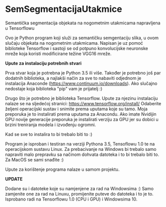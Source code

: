 # SemSegmentacijaUtakmice
Semantička segmentacija objekata na nogometnim utakmicama napravljena u Tensorflowu

Ovo je Python program koji služi za semantičku semgentaciju slika, u ovom slučaju objekata na nogometnim utakmicama. Napisan je uz pomoć biblioteke Tensorflow i sastoji se od potpuno konvolucijske neuronske mreže koja koristi modificirane težine VGG16 mreže.

<b>Upute za instalaciju potrebnih stvari</b>

Prva stvar koja je potrebna je Python 3.5 ili više. Također je potrebno još par dodatnih biblioteka, a najlakši način za sve to nabaviti odjednom je instalacija Anaconde (https://www.continuum.io/downloads). Ako slučajno nedostaje koja biblioteka "pip" vam je prijatelj :)

Drugo što je potrebno je biblioteka Tensorflow. Upute za njezinu instalaciju nalaze se na sljedećoj stranici: https://www.tensorflow.org/install/ Odaberite željeni operacijski sustav i snimite prema uputama koje su tamo. Moja preporuka je to instalirati prema uputama za Anacondu. Ako imate Nvidijin GPU novije generacije preporuka je instalirati verziju za GPU jer su dobici u brzini treniranja modela i izvođenju ogromni.

Kad se sve to instalira to bi trebalo biti to :)

Program je isproban i testiran na verziji Pythona 3.5, Tensoflowu 1.0 te na operacijskom sustavu Linux. Za prebacivanje na Windows bi trebalo samo napraviti malo prepravku sa načinom dohvata datoteka i to bi trebalo biti to. Za MacOS se sami snađite :)

Upute za korištenje programa nalaze u samom projektu.

<b>UPDATE</b>

Dodane su i datoteke koje su namjenjene za rad na Windowsima :) Samo zamjenite one za rad na Linuxu, promijenite puteve do datoteka i to je to. Isprobano radi na Tensorflowu 1.0 (CPU i GPU) i Windowsima 10.
